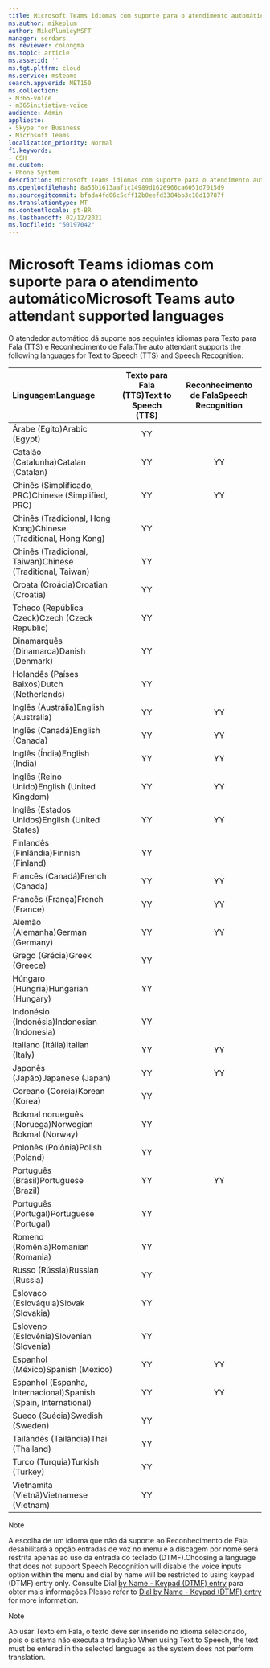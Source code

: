 ```yaml
---
title: Microsoft Teams idiomas com suporte para o atendimento automático
ms.author: mikeplum
author: MikePlumleyMSFT
manager: serdars
ms.reviewer: colongma
ms.topic: article
ms.assetid: ''
ms.tgt.pltfrm: cloud
ms.service: msteams
search.appverid: MET150
ms.collection:
- M365-voice
- m365initiative-voice
audience: Admin
appliesto:
- Skype for Business
- Microsoft Teams
localization_priority: Normal
f1.keywords:
- CSH
ms.custom:
- Phone System
description: Microsoft Teams idiomas com suporte para o atendimento automático
ms.openlocfilehash: 8a55b1613aaf1c14989d1626966ca6051d7015d9
ms.sourcegitcommit: bfada4fd06c5cff12b0eefd3384bb3c10d10787f
ms.translationtype: MT
ms.contentlocale: pt-BR
ms.lasthandoff: 02/12/2021
ms.locfileid: "50197042"
---
```

# <a name="microsoft-teams-auto-attendant-supported-languages"></a><span data-ttu-id="35c9f-103">Microsoft Teams idiomas com suporte para o atendimento automático</span><span class="sxs-lookup"><span data-stu-id="35c9f-103">Microsoft Teams auto attendant supported languages</span></span>

<span data-ttu-id="35c9f-104">O atendedor automático dá suporte aos seguintes idiomas para Texto para Fala (TTS) e Reconhecimento de Fala:</span><span class="sxs-lookup"><span data-stu-id="35c9f-104">The auto attendant supports the following languages for Text to Speech (TTS) and Speech Recognition:</span></span>

|<span data-ttu-id="35c9f-105">Linguagem</span><span class="sxs-lookup"><span data-stu-id="35c9f-105">Language</span></span>                                |<span data-ttu-id="35c9f-106">Texto para Fala (TTS)</span><span class="sxs-lookup"><span data-stu-id="35c9f-106">Text to Speech (TTS)</span></span>     |<span data-ttu-id="35c9f-107">Reconhecimento de Fala</span><span class="sxs-lookup"><span data-stu-id="35c9f-107">Speech Recognition</span></span>                     |
|:---------------------------------------|:-----------------------:|:-------------------------------------:|
|<span data-ttu-id="35c9f-108">Árabe (Egito)</span><span class="sxs-lookup"><span data-stu-id="35c9f-108">Arabic (Egypt)</span></span>                          |<span data-ttu-id="35c9f-109">Y</span><span class="sxs-lookup"><span data-stu-id="35c9f-109">Y</span></span>                        |                                       |
|<span data-ttu-id="35c9f-110">Catalão (Catalunha)</span><span class="sxs-lookup"><span data-stu-id="35c9f-110">Catalan (Catalan)</span></span>                       |<span data-ttu-id="35c9f-111">Y</span><span class="sxs-lookup"><span data-stu-id="35c9f-111">Y</span></span>                        |<span data-ttu-id="35c9f-112">Y</span><span class="sxs-lookup"><span data-stu-id="35c9f-112">Y</span></span>                                      |
|<span data-ttu-id="35c9f-113">Chinês (Simplificado, PRC)</span><span class="sxs-lookup"><span data-stu-id="35c9f-113">Chinese (Simplified, PRC)</span></span>               |<span data-ttu-id="35c9f-114">Y</span><span class="sxs-lookup"><span data-stu-id="35c9f-114">Y</span></span>                        |<span data-ttu-id="35c9f-115">Y</span><span class="sxs-lookup"><span data-stu-id="35c9f-115">Y</span></span>                                      |
|<span data-ttu-id="35c9f-116">Chinês (Tradicional, Hong Kong)</span><span class="sxs-lookup"><span data-stu-id="35c9f-116">Chinese (Traditional, Hong Kong)</span></span>        |<span data-ttu-id="35c9f-117">Y</span><span class="sxs-lookup"><span data-stu-id="35c9f-117">Y</span></span>                        |                                       |
|<span data-ttu-id="35c9f-118">Chinês (Tradicional, Taiwan)</span><span class="sxs-lookup"><span data-stu-id="35c9f-118">Chinese (Traditional, Taiwan)</span></span>           |<span data-ttu-id="35c9f-119">Y</span><span class="sxs-lookup"><span data-stu-id="35c9f-119">Y</span></span>                        |                                       |    
|<span data-ttu-id="35c9f-120">Croata (Croácia)</span><span class="sxs-lookup"><span data-stu-id="35c9f-120">Croatian (Croatia)</span></span>                      |<span data-ttu-id="35c9f-121">Y</span><span class="sxs-lookup"><span data-stu-id="35c9f-121">Y</span></span>                        |                                       |    
|<span data-ttu-id="35c9f-122">Tcheco (República Czeck)</span><span class="sxs-lookup"><span data-stu-id="35c9f-122">Czech (Czeck Republic)</span></span>                  |<span data-ttu-id="35c9f-123">Y</span><span class="sxs-lookup"><span data-stu-id="35c9f-123">Y</span></span>                        |                                       |    
|<span data-ttu-id="35c9f-124">Dinamarquês (Dinamarca)</span><span class="sxs-lookup"><span data-stu-id="35c9f-124">Danish (Denmark)</span></span>                        |<span data-ttu-id="35c9f-125">Y</span><span class="sxs-lookup"><span data-stu-id="35c9f-125">Y</span></span>                        |                                       |    
|<span data-ttu-id="35c9f-126">Holandês (Países Baixos)</span><span class="sxs-lookup"><span data-stu-id="35c9f-126">Dutch (Netherlands)</span></span>                     |<span data-ttu-id="35c9f-127">Y</span><span class="sxs-lookup"><span data-stu-id="35c9f-127">Y</span></span>                        |                                       |    
|<span data-ttu-id="35c9f-128">Inglês (Austrália)</span><span class="sxs-lookup"><span data-stu-id="35c9f-128">English (Australia)</span></span>                     |<span data-ttu-id="35c9f-129">Y</span><span class="sxs-lookup"><span data-stu-id="35c9f-129">Y</span></span>                        |<span data-ttu-id="35c9f-130">Y</span><span class="sxs-lookup"><span data-stu-id="35c9f-130">Y</span></span>                                      |
|<span data-ttu-id="35c9f-131">Inglês (Canadá)</span><span class="sxs-lookup"><span data-stu-id="35c9f-131">English (Canada)</span></span>                        |<span data-ttu-id="35c9f-132">Y</span><span class="sxs-lookup"><span data-stu-id="35c9f-132">Y</span></span>                        |<span data-ttu-id="35c9f-133">Y</span><span class="sxs-lookup"><span data-stu-id="35c9f-133">Y</span></span>                                      |
|<span data-ttu-id="35c9f-134">Inglês (Índia)</span><span class="sxs-lookup"><span data-stu-id="35c9f-134">English (India)</span></span>                         |<span data-ttu-id="35c9f-135">Y</span><span class="sxs-lookup"><span data-stu-id="35c9f-135">Y</span></span>                        |<span data-ttu-id="35c9f-136">Y</span><span class="sxs-lookup"><span data-stu-id="35c9f-136">Y</span></span>                                      |
|<span data-ttu-id="35c9f-137">Inglês (Reino Unido)</span><span class="sxs-lookup"><span data-stu-id="35c9f-137">English (United Kingdom)</span></span>                |<span data-ttu-id="35c9f-138">Y</span><span class="sxs-lookup"><span data-stu-id="35c9f-138">Y</span></span>                        |<span data-ttu-id="35c9f-139">Y</span><span class="sxs-lookup"><span data-stu-id="35c9f-139">Y</span></span>                                      |
|<span data-ttu-id="35c9f-140">Inglês (Estados Unidos)</span><span class="sxs-lookup"><span data-stu-id="35c9f-140">English (United States)</span></span>                 |<span data-ttu-id="35c9f-141">Y</span><span class="sxs-lookup"><span data-stu-id="35c9f-141">Y</span></span>                        |<span data-ttu-id="35c9f-142">Y</span><span class="sxs-lookup"><span data-stu-id="35c9f-142">Y</span></span>                                      |
|<span data-ttu-id="35c9f-143">Finlandês (Finlândia)</span><span class="sxs-lookup"><span data-stu-id="35c9f-143">Finnish (Finland)</span></span>                       |<span data-ttu-id="35c9f-144">Y</span><span class="sxs-lookup"><span data-stu-id="35c9f-144">Y</span></span>                        |                                       |    
|<span data-ttu-id="35c9f-145">Francês (Canadá)</span><span class="sxs-lookup"><span data-stu-id="35c9f-145">French (Canada)</span></span>                         |<span data-ttu-id="35c9f-146">Y</span><span class="sxs-lookup"><span data-stu-id="35c9f-146">Y</span></span>                        |<span data-ttu-id="35c9f-147">Y</span><span class="sxs-lookup"><span data-stu-id="35c9f-147">Y</span></span>                                      |
|<span data-ttu-id="35c9f-148">Francês (França)</span><span class="sxs-lookup"><span data-stu-id="35c9f-148">French (France)</span></span>                         |<span data-ttu-id="35c9f-149">Y</span><span class="sxs-lookup"><span data-stu-id="35c9f-149">Y</span></span>                        |<span data-ttu-id="35c9f-150">Y</span><span class="sxs-lookup"><span data-stu-id="35c9f-150">Y</span></span>                                      |
|<span data-ttu-id="35c9f-151">Alemão (Alemanha)</span><span class="sxs-lookup"><span data-stu-id="35c9f-151">German (Germany)</span></span>                        |<span data-ttu-id="35c9f-152">Y</span><span class="sxs-lookup"><span data-stu-id="35c9f-152">Y</span></span>                        |<span data-ttu-id="35c9f-153">Y</span><span class="sxs-lookup"><span data-stu-id="35c9f-153">Y</span></span>                                      |
|<span data-ttu-id="35c9f-154">Grego (Grécia)</span><span class="sxs-lookup"><span data-stu-id="35c9f-154">Greek (Greece)</span></span>                          |<span data-ttu-id="35c9f-155">Y</span><span class="sxs-lookup"><span data-stu-id="35c9f-155">Y</span></span>                        |                                       |
|<span data-ttu-id="35c9f-156">Húngaro (Hungria)</span><span class="sxs-lookup"><span data-stu-id="35c9f-156">Hungarian (Hungary)</span></span>                     |<span data-ttu-id="35c9f-157">Y</span><span class="sxs-lookup"><span data-stu-id="35c9f-157">Y</span></span>                        |                                       |
|<span data-ttu-id="35c9f-158">Indonésio (Indonésia)</span><span class="sxs-lookup"><span data-stu-id="35c9f-158">Indonesian (Indonesia)</span></span>                  |<span data-ttu-id="35c9f-159">Y</span><span class="sxs-lookup"><span data-stu-id="35c9f-159">Y</span></span>                        |                                       |
|<span data-ttu-id="35c9f-160">Italiano (Itália)</span><span class="sxs-lookup"><span data-stu-id="35c9f-160">Italian (Italy)</span></span>                         |<span data-ttu-id="35c9f-161">Y</span><span class="sxs-lookup"><span data-stu-id="35c9f-161">Y</span></span>                        |<span data-ttu-id="35c9f-162">Y</span><span class="sxs-lookup"><span data-stu-id="35c9f-162">Y</span></span>                                      |
|<span data-ttu-id="35c9f-163">Japonês (Japão)</span><span class="sxs-lookup"><span data-stu-id="35c9f-163">Japanese (Japan)</span></span>                        |<span data-ttu-id="35c9f-164">Y</span><span class="sxs-lookup"><span data-stu-id="35c9f-164">Y</span></span>                        |<span data-ttu-id="35c9f-165">Y</span><span class="sxs-lookup"><span data-stu-id="35c9f-165">Y</span></span>                                      |
|<span data-ttu-id="35c9f-166">Coreano (Coreia)</span><span class="sxs-lookup"><span data-stu-id="35c9f-166">Korean (Korea)</span></span>                          |<span data-ttu-id="35c9f-167">Y</span><span class="sxs-lookup"><span data-stu-id="35c9f-167">Y</span></span>                        |                                       |    
|<span data-ttu-id="35c9f-168">Bokmal norueguês (Noruega)</span><span class="sxs-lookup"><span data-stu-id="35c9f-168">Norwegian Bokmal (Norway)</span></span>               |<span data-ttu-id="35c9f-169">Y</span><span class="sxs-lookup"><span data-stu-id="35c9f-169">Y</span></span>                        |                                       |    
|<span data-ttu-id="35c9f-170">Polonês (Polônia)</span><span class="sxs-lookup"><span data-stu-id="35c9f-170">Polish (Poland)</span></span>                         |<span data-ttu-id="35c9f-171">Y</span><span class="sxs-lookup"><span data-stu-id="35c9f-171">Y</span></span>                        |                                       |    
|<span data-ttu-id="35c9f-172">Português (Brasil)</span><span class="sxs-lookup"><span data-stu-id="35c9f-172">Portuguese (Brazil)</span></span>                     |<span data-ttu-id="35c9f-173">Y</span><span class="sxs-lookup"><span data-stu-id="35c9f-173">Y</span></span>                        |<span data-ttu-id="35c9f-174">Y</span><span class="sxs-lookup"><span data-stu-id="35c9f-174">Y</span></span>                                      |
|<span data-ttu-id="35c9f-175">Português (Portugal)</span><span class="sxs-lookup"><span data-stu-id="35c9f-175">Portuguese (Portugal)</span></span>                   |<span data-ttu-id="35c9f-176">Y</span><span class="sxs-lookup"><span data-stu-id="35c9f-176">Y</span></span>                        |                                       |    
|<span data-ttu-id="35c9f-177">Romeno (Romênia)</span><span class="sxs-lookup"><span data-stu-id="35c9f-177">Romanian (Romania)</span></span>                      |<span data-ttu-id="35c9f-178">Y</span><span class="sxs-lookup"><span data-stu-id="35c9f-178">Y</span></span>                        |                                       |    
|<span data-ttu-id="35c9f-179">Russo (Rússia)</span><span class="sxs-lookup"><span data-stu-id="35c9f-179">Russian (Russia)</span></span>                        |<span data-ttu-id="35c9f-180">Y</span><span class="sxs-lookup"><span data-stu-id="35c9f-180">Y</span></span>                        |                                       |    
|<span data-ttu-id="35c9f-181">Eslovaco (Eslováquia)</span><span class="sxs-lookup"><span data-stu-id="35c9f-181">Slovak (Slovakia)</span></span>                       |<span data-ttu-id="35c9f-182">Y</span><span class="sxs-lookup"><span data-stu-id="35c9f-182">Y</span></span>                        |                                       |    
|<span data-ttu-id="35c9f-183">Esloveno (Eslovênia)</span><span class="sxs-lookup"><span data-stu-id="35c9f-183">Slovenian (Slovenia)</span></span>                    |<span data-ttu-id="35c9f-184">Y</span><span class="sxs-lookup"><span data-stu-id="35c9f-184">Y</span></span>                        |                                       |    
|<span data-ttu-id="35c9f-185">Espanhol (México)</span><span class="sxs-lookup"><span data-stu-id="35c9f-185">Spanish (Mexico)</span></span>                        |<span data-ttu-id="35c9f-186">Y</span><span class="sxs-lookup"><span data-stu-id="35c9f-186">Y</span></span>                        |<span data-ttu-id="35c9f-187">Y</span><span class="sxs-lookup"><span data-stu-id="35c9f-187">Y</span></span>                                      |
|<span data-ttu-id="35c9f-188">Espanhol (Espanha, Internacional)</span><span class="sxs-lookup"><span data-stu-id="35c9f-188">Spanish (Spain, International)</span></span>          |<span data-ttu-id="35c9f-189">Y</span><span class="sxs-lookup"><span data-stu-id="35c9f-189">Y</span></span>                        |<span data-ttu-id="35c9f-190">Y</span><span class="sxs-lookup"><span data-stu-id="35c9f-190">Y</span></span>                                      |
|<span data-ttu-id="35c9f-191">Sueco (Suécia)</span><span class="sxs-lookup"><span data-stu-id="35c9f-191">Swedish (Sweden)</span></span>                        |<span data-ttu-id="35c9f-192">Y</span><span class="sxs-lookup"><span data-stu-id="35c9f-192">Y</span></span>                        |                                       |    
|<span data-ttu-id="35c9f-193">Tailandês (Tailândia)</span><span class="sxs-lookup"><span data-stu-id="35c9f-193">Thai (Thailand)</span></span>                         |<span data-ttu-id="35c9f-194">Y</span><span class="sxs-lookup"><span data-stu-id="35c9f-194">Y</span></span>                        |                                       |    
|<span data-ttu-id="35c9f-195">Turco (Turquia)</span><span class="sxs-lookup"><span data-stu-id="35c9f-195">Turkish (Turkey)</span></span>                        |<span data-ttu-id="35c9f-196">Y</span><span class="sxs-lookup"><span data-stu-id="35c9f-196">Y</span></span>                        |                                       |    
|<span data-ttu-id="35c9f-197">Vietnamita (Vietnã)</span><span class="sxs-lookup"><span data-stu-id="35c9f-197">Vietnamese (Vietnam)</span></span>                    |<span data-ttu-id="35c9f-198">Y</span><span class="sxs-lookup"><span data-stu-id="35c9f-198">Y</span></span>                        |                                       |    

> [!NOTE]
> <span data-ttu-id="35c9f-199">A escolha de um idioma que não dá suporte ao Reconhecimento de Fala desabilitará a opção entradas de voz no menu e a discagem por nome será restrita apenas ao uso da entrada do teclado (DTMF).</span><span class="sxs-lookup"><span data-stu-id="35c9f-199">Choosing a language that does not support Speech Recognition will disable the voice inputs option within the menu and dial by name will be restricted to using keypad (DTMF) entry only.</span></span> <span data-ttu-id="35c9f-200">Consulte Dial [by Name - Keypad (DTMF) entry](dial-voice-reference.md#dial-by-name---keypad-dtmf-entry) para obter mais informações.</span><span class="sxs-lookup"><span data-stu-id="35c9f-200">Please refer to [Dial by Name - Keypad (DTMF) entry](dial-voice-reference.md#dial-by-name---keypad-dtmf-entry) for more information.</span></span>

> [!NOTE]
> <span data-ttu-id="35c9f-201">Ao usar Texto em Fala, o texto deve ser inserido no idioma selecionado, pois o sistema não executa a tradução.</span><span class="sxs-lookup"><span data-stu-id="35c9f-201">When using Text to Speech, the text must be entered in the selected language as the system does not perform translation.</span></span>
